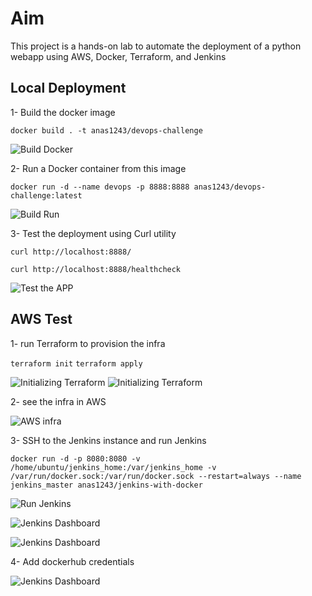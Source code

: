 # Aim

This project is a hands-on lab to automate the deployment of a python webapp using AWS, Docker, Terraform, and Jenkins

## Local Deployment

1- Build the docker image

``` docker build . -t anas1243/devops-challenge ```

![Build Docker](images/build-docker.png)

2- Run a Docker container from this image

``` docker run -d --name devops -p 8888:8888 anas1243/devops-challenge:latest ```


![Build Run](images/run-docker.png)

3- Test the deployment using Curl utility

``` curl http://localhost:8888/ ```

``` curl http://localhost:8888/healthcheck ```

![Test the APP](images/curl-commands.png)


## AWS Test

1- run Terraform to provision the infra

``` terraform init ```
``` terraform apply ```

![Initializing Terraform](images/terraform-init.png)
![Initializing Terraform](images/terraform-apply.png)

2- see the infra in AWS

![AWS infra](images/aws-console.png)

3- SSH to the Jenkins instance and run Jenkins

``` docker run -d -p 8080:8080 -v /home/ubuntu/jenkins_home:/var/jenkins_home -v /var/run/docker.sock:/var/run/docker.sock --restart=always --name jenkins_master anas1243/jenkins-with-docker ```

![Run Jenkins](images/run-jenkins.png)

![Jenkins Dashboard](images/jenkins-dashboard.png)

![Jenkins Dashboard](images/jenkins-home.png)

4- Add dockerhub credentials

![Jenkins Dashboard](images/dockerhub-cred.png)